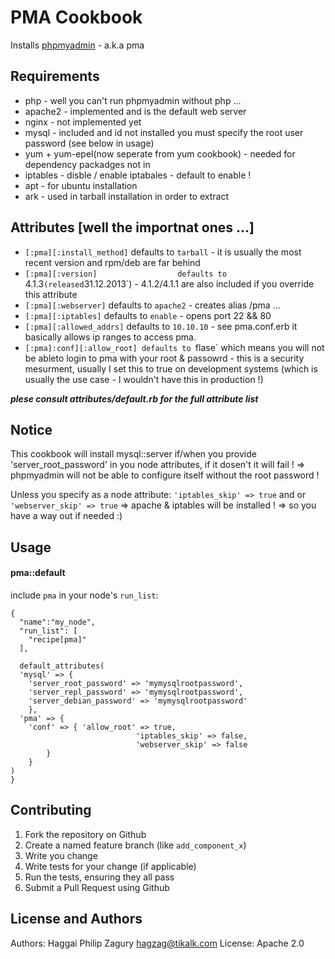 PMA Cookbook
=============
Installs [phpmyadmin](http://www.phpmyadmin.net/home_page/index.php) - a.k.a pma

Requirements
------------
* php - well you can't run phpmyadmin without php ...
* apache2 - implemented and is the default web server 
* nginx 	- not implemented yet
*	mysql 	- included and id not installed you must specify the root user password (see below in usage)
*	yum + yum-epel(now seperate from yum cookbook)	- needed for dependency packadges not in 
*	iptables - disble / enable iptabales - default to enable !
*	apt - for ubuntu installation
*	ark - used in tarball installation in order to extract

Attributes [well the importnat ones ...]
----------
* `[:pma][:install_method]`  defaults to `tarball` - it is usually the most recent version and rpm/deb are far behind
* `[:pma][:version] 				 defaults to `4.1.3` (released `31.12.2013`) - 
														 4.1.2/4.1.1 are also included if you override this attribute
* `[:pma][:webserver]` 			 defaults to `apache2`   - creates alias /pma ...
* `[:pma][:iptables]`        defaults to `enable`	- opens port 22 && 80
* `[:pma][:allowed_addrs]`	 defaults to `10.10.10` - see pma.conf.erb it basically allows ip ranges to access pma.
* `[:pma]:conf][:allow_root] defaults to `flase` which means you will not be ableto login to pma with your root & passowrd - this is a security mesurment, usually I set this to true on development systems (which is usually the use case - I wouldn't have this in production !)

___plese consult attributes/default.rb for the full attribute list___

Notice
------
This cookbook will install mysql::server if/when you provide 'server_root_password' in you node attributes, if it dosen't it will fail ! => phpmyadmin will not be able to configure itself without the root password !

Unless you specify as a node attribute:
`'iptables_skip' => true` and or `'webserver_skip' => true` => apache & iptables will be installed ! => so you have a way out if needed :)


Usage
-----
#### pma::default

include `pma` in your node's `run_list`:

	{
	  "name":"my_node",
	  "run_list": [
	    "recipe[pma]"
	  ],

	  default_attributes(
	  'mysql' => {
	  	'server_root_password' => 'mymysqlrootpassword',
	  	'server_repl_password' => 'mymysqlrootpassword',
	  	'server_debian_password' => 'mymysqlrootpassword'
		},
	  'pma' => {
	  	'conf' => { 'allow_root' => true,
	  							'iptables_skip' => false,
	  							'webserver_skip' => false
	  		}
		}
	)
	}


Contributing
------------

1. Fork the repository on Github
2. Create a named feature branch (like `add_component_x`)
3. Write you change
4. Write tests for your change (if applicable)
5. Run the tests, ensuring they all pass
6. Submit a Pull Request using Github

License and Authors
-------------------
Authors: Haggai Philip Zagury <hagzag@tikalk.com>
License: Apache 2.0
